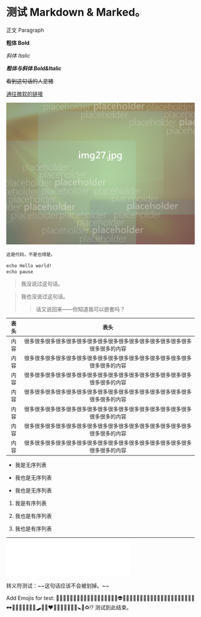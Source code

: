 # 测试 Markdown & Marked。

正文 Paragraph

**粗体 Bold**

*斜体 Italic*

**_粗体与斜体 Bold&Italic_**

~~看到这句话的人是猪~~

[通往微软的链接](https://www.microsoft.com)

![](.\Wallpapers\Placeholder27.jpg)

`这是代码，不是也得是。`

```
echo Hello world!
echo pause
```

> 我没说过这句话。

> 我也没说过这句话。
> 
> > 话又说回来——你知道我可以嵌套吗？

| 表头  | 表头                                      |
|:---:|:---------------------------------------:|
| 内容  | 很多很多很多很多很多很多很多很多很多很多很多很多很多很多很多很多很多很多的内容 |
| 内容  | 很多很多很多很多很多很多很多很多很多很多很多很多很多很多很多很多很多很多的内容 |
| 内容  | 很多很多很多很多很多很多很多很多很多很多很多很多很多很多很多很多很多很多的内容 |
| 内容  | 很多很多很多很多很多很多很多很多很多很多很多很多很多很多很多很多很多很多的内容 |
| 内容  | 很多很多很多很多很多很多很多很多很多很多很多很多很多很多很多很多很多很多的内容 |
| 内容  | 很多很多很多很多很多很多很多很多很多很多很多很多很多很多很多很多很多很多的内容 |
| 内容  | 很多很多很多很多很多很多很多很多很多很多很多很多很多很多很多很多很多很多的内容 |

- 我是无序列表

- 我也是无序列表

- 我也是无序列表
1. 我是有序列表

2. 我也是有序列表

3. 我也是有序列表

***

<iframe frameborder="no" border="0" marginwidth="0" marginheight="0" width=330 height=86 src="//music.163.com/outchain/player?type=3&id=904100037&auto=0&height=66"></iframe>

转义符测试：\~\~这句话应该不会被划掉。\~\~

Add Emojis for test: 👶🧐😱🤢😡🥶🤭🤖🧧🤠🥳🤮🤯😨😱🥶😏🤑👽😈👻💩🙀🙉🐼🦒🐴🦄🦏👴🦹👩‍✈️👨‍💻🧑‍🍳🎈🎊🎃🕶️🦺🍕🥓🍔🥪🧀🚛🛹🛴🚒❤️💓💔💢💥⛎💤🈲🚼🔕♻️⁉️
测试到此结束。
